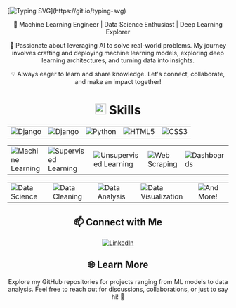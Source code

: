 [![Typing SVG](https://readme-typing-svg.demolab.com/?lines=Hello++World!+I'm+Saidi+Souhaieb.;Welcome+To+My+Profile.)](https://git.io/typing-svg)

<p align="center">
  🚀 Machine Learning Engineer | Data Science Enthusiast | Deep Learning Explorer
</p>

<p align="center">
  🔧 Passionate about leveraging AI to solve real-world problems. My journey involves crafting and deploying machine learning models, exploring deep learning architectures, and turning data into insights.
</p>

<p align="center">
  💡 Always eager to learn and share knowledge. Let's connect, collaborate, and make an impact together!
</p>

<h1 align="center">
  <img src="https://media2.giphy.com/media/QssGEmpkyEOhBCb7e1/giphy.gif?cid=ecf05e47a0n3gi1bfqntqmob8g9aid1oyj2wr3ds3mg700bl&rid=giphy.gif" width="25">
  <b> Skills</b>  
</h1>

<table align="center">
  <tr>
    <td><img src="https://github-readme-stats.vercel.app/api/top-langs/?username=anuraghazra&layout=donut-vertical)](https://github.com/anuraghazra/github-readme-stats" alt="Django"></td>
    <td><img src="https://img.shields.io/badge/Django-092E20?style=for-the-badge&logo=django&logoColor=white" alt="Django"></td>
    <td><img src="https://img.shields.io/badge/Python%20-%2314354C.svg?style=for-the-badge&logo=python&logoColor=white" alt="Python"></td>
    <td><img src="https://img.shields.io/badge/HTML5%20-%23E34F26.svg?style=for-the-badge&logo=html5&logoColor=white" alt="HTML5"></td>
    <td><img src="https://img.shields.io/badge/CSS3%20-%231572B6.svg?style=for-the-badge&logo=css3&logoColor=white" alt="CSS3"></td>
  </tr>
</table>

<table align="center">
  <tr>
    <td><img src="https://img.shields.io/badge/Machine%20Learning-brightgreen?style=for-the-badge" alt="Machine Learning"></td>
    <td><img src="https://img.shields.io/badge/ML-Supervized%20Learning-brightgreen?style=for-the-badge" alt="Supervised Learning"></td>
    <td><img src="https://img.shields.io/badge/ML-Unsupervized%20Learning-brightgreen?style=for-the-badge" alt="Unsupervised Learning"></td>
    <td><img src="https://img.shields.io/badge/Web%20Scraping-red?style=for-the-badge" alt="Web Scraping"></td>
    <td><img src="https://img.shields.io/badge/Dashboards-red?style=for-the-badge" alt="Dashboards"></td>
  </tr>
</table>

<table align="center">
  <tr>
    <td><img src="https://img.shields.io/badge/Data%20Science-blue?style=for-the-badge" alt="Data Science"></td>
    <td><img src="https://img.shields.io/badge/DS-Data%20Cleaning-blue?style=for-the-badge" alt="Data Cleaning"></td>
    <td><img src="https://img.shields.io/badge/DS-Data%20Analysis-blue?style=for-the-badge" alt="Data Analysis"></td>
    <td><img src="https://img.shields.io/badge/DS-Data%20Visualization-blue?style=for-the-badge" alt="Data Visualization"></td>
    <td><img src="https://img.shields.io/badge/And%20More!-yellow?style=for-the-badge" alt="And More!"></td>
  </tr>
</table>

<h2 align="center"> 📫 Connect with Me </h2>

<p align="center">
  <a href="https://www.linkedin.com/in/saidi-souhaieb-4632702a8/">
    <img src="https://img.shields.io/badge/LinkedIn-0077B5?style=for-the-badge&logo=linkedin&logoColor=white" alt="LinkedIn">
  </a>
</p>

<h2 align="center"> 🌐 Learn More </h2>

<p align="center">
  Explore my GitHub repositories for projects ranging from ML models to data analysis. Feel free to reach out for discussions, collaborations, or just to say hi! 🌟
</p>

</body>
</html>
